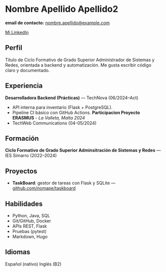 # Nombre Apellido Apellido2
**email de contacto:** nombre.apellido@example.com 

[Mi LinkedIn](https://www.linkedin.com/)

## Perfil
Título de Ciclo Formativo de Grado Superior Administrador de Sistemas y Redes, orientada a backend y automatización. 
Me gusta escribir código claro y documentado.

## Experiencia
**Desarrolladora Backend (Prácticas)** 
— TechNova (06/2024–Act)  
  - API interna para inventario (Flask + PostgreSQL).  
  - Pipeline CI básico con GitHub Actions.
**Participacion Proyecto ERASMUS** - *La Valleta, Malta 2024*
- TechWeb Communications (04-05/2024)
## Formación
**Ciclo Formativo de Grado Superior Adminsitración de Sistemas y Redes** — IES Simarro (2022–2024)

## Proyectos
- **TaskBoard**: gestor de tareas con Flask y SQLite — [github.com/nomape/taskboard](https://github.com/)
  
## Habilidades
- Python, Java, SQL
- Git/GitHub, Docker
- APIs REST, Flask
- Pruebas (pytest)
- Markdown, Hugo
  
## Idiomas
Español (nativo)
Inglés (B2)
